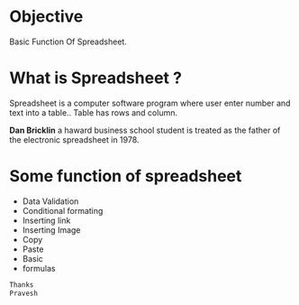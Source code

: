 # Objective
Basic Function Of Spreadsheet.

# What is Spreadsheet ?
Spreadsheet is a computer software program where user enter number and text into a table..
Table has rows and column.

**Dan Bricklin** a haward business school student is treated as the father of the electronic spreadsheet in 1978.

# Some function of spreadsheet
- Data Validation
- Conditional formating
- Inserting link
- Inserting Image
- Copy
- Paste
- Basic 
- formulas
```sh
Thanks 
Pravesh
```

